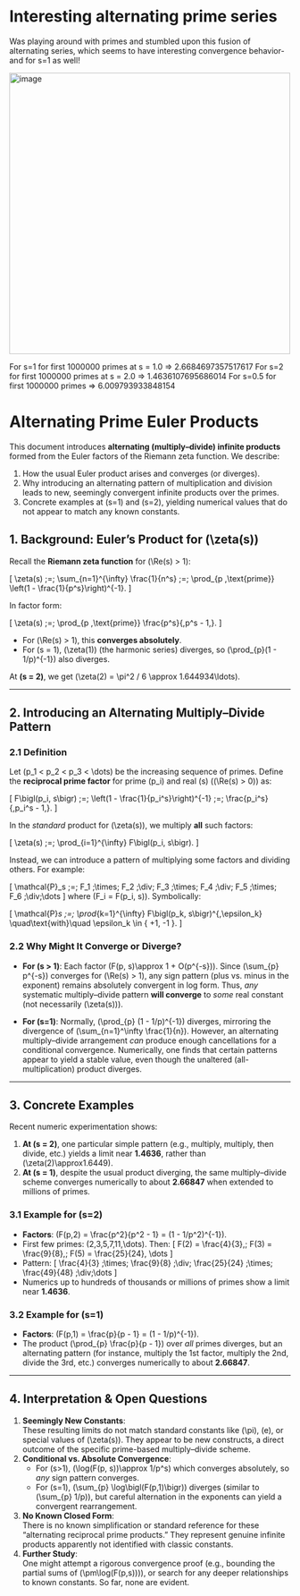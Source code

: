 # Interesting alternating prime series 

Was playing around with primes and stumbled upon this fusion of alternating series, which seems to have interesting convergence behavior- and for s=1 as well!

<img width="503" alt="image" src="https://github.com/user-attachments/assets/10df00a2-df02-465f-94ee-43082e48392a" />


For s=1 for first 1000000 primes at s = 1.0 => 2.6684697357517617
For s=2 for first 1000000 primes at s = 2.0 => 1.4636107695686014
For s=0.5 for first 1000000 primes => 6.009793933848154 
 
# Alternating Prime Euler Products

This document introduces **alternating (multiply–divide) infinite products** formed from the Euler factors of the Riemann zeta function. We describe:

1. How the usual Euler product arises and converges (or diverges).
2. Why introducing an alternating pattern of multiplication and division leads to new, seemingly convergent infinite products over the primes.
3. Concrete examples at \(s=1\) and \(s=2\), yielding numerical values that do not appear to match any known constants.


## 1. Background: Euler’s Product for \(\zeta(s)\)

Recall the **Riemann zeta function** for \(\Re(s) > 1\):

\[
\zeta(s) 
\;=\; 
\sum_{n=1}^{\infty} \frac{1}{n^s}
\;=\;
\prod_{p \,\text{prime}} \left(1 - \frac{1}{p^s}\right)^{-1}.
\]

In factor form:

\[
\zeta(s) 
\;=\;
\prod_{p \,\text{prime}}
\frac{p^s}{\,p^s - 1\,}.
\]

- For \(\Re(s) > 1\), this **converges absolutely**.  
- For \(s = 1\), \(\zeta(1)\) (the harmonic series) diverges, so \(\prod_{p}(1 - 1/p)^{-1}\) also diverges.

At **\(s = 2\)**, we get \(\zeta(2) = \pi^2 / 6 \approx 1.644934\ldots\).

---

## 2. Introducing an Alternating Multiply–Divide Pattern

### 2.1 Definition

Let \(p_1 < p_2 < p_3 < \dots\) be the increasing sequence of primes. Define the **reciprocal prime factor** for prime \(p_i\) and real \(s\) (\(\Re(s) > 0\)) as:

\[
F\bigl(p_i, s\bigr) 
\;=\;
\left(1 - \frac{1}{p_i^s}\right)^{-1} 
\;=\;
\frac{p_i^s}{\,p_i^s - 1\,}.
\]

In the *standard* product for \(\zeta(s)\), we multiply **all** such factors:

\[
\zeta(s) 
\;=\;
\prod_{i=1}^{\infty} F\bigl(p_i, s\bigr).
\]

Instead, we can introduce a pattern of multiplying some factors and dividing others. For example:

\[
\mathcal{P}_s
\;=\;
F_1 
\;\times\; 
F_2
\;\div\;
F_3
\;\times\;
F_4
\;\div\;
F_5
\;\times\;
F_6
\;\div\;\dots
\]
where \(F_i = F(p_i, s)\). Symbolically:

\[
\mathcal{P}_s 
\;=\;
\prod_{k=1}^{\infty}
F\bigl(p_k, s\bigr)^{\,\epsilon_k}
\quad\text{with}\quad
\epsilon_k \in \{ +1, -1 \}.
\]

### 2.2 Why Might It Converge or Diverge?

- **For \(s > 1\)**: Each factor \(F(p, s)\approx 1 + O(p^{-s})\). Since \(\sum_{p} p^{-s}\) converges for \(\Re(s) > 1\), any sign pattern (plus vs. minus in the exponent) remains absolutely convergent in log form. Thus, *any* systematic multiply–divide pattern **will converge** to *some* real constant (not necessarily \(\zeta(s)\)).

- **For \(s=1\)**: Normally, \(\prod_{p} (1 - 1/p)^{-1}\) diverges, mirroring the divergence of \(\sum_{n=1}^\infty \frac{1}{n}\). However, an alternating multiply–divide arrangement *can* produce enough cancellations for a conditional convergence. Numerically, one finds that certain patterns appear to yield a stable value, even though the unaltered (all-multiplication) product diverges.

---

## 3. Concrete Examples

Recent numeric experimentation shows:

1. **At \(s = 2\)**, one particular simple pattern (e.g., multiply, multiply, then divide, etc.) yields a limit near **1.4636**, rather than \(\zeta(2)\approx1.6449\).  
2. **At \(s = 1\)**, despite the usual product diverging, the same multiply–divide scheme converges numerically to about **2.66847** when extended to millions of primes.

### 3.1 Example for \(s=2\)

- **Factors**: \(F(p,2) = \frac{p^2}{p^2 - 1} = (1 - 1/p^2)^{-1}\).  
- First few primes: \(2,3,5,7,11,\dots\). Then:
  \[
  F(2) = \frac{4}{3},\; F(3) = \frac{9}{8},\; F(5) = \frac{25}{24}, \dots
  \]
- Pattern: 
  \[
  \frac{4}{3}
  \;\times\;
  \frac{9}{8}
  \;\div\;
  \frac{25}{24}
  \;\times\;
  \frac{49}{48}
  \;\div\;\dots
  \]
- Numerics up to hundreds of thousands or millions of primes show a limit near **1.4636**.

### 3.2 Example for \(s=1\)

- **Factors**: \(F(p,1) = \frac{p}{p - 1} = (1 - 1/p)^{-1}\).  
- The product \(\prod_{p} \frac{p}{p - 1}\) over *all* primes diverges, but an alternating pattern (for instance, multiply the 1st factor, multiply the 2nd, divide the 3rd, etc.) converges numerically to about **2.66847**.

---

## 4. Interpretation & Open Questions

1. **Seemingly New Constants**:  
   These resulting limits do not match standard constants like \(\pi\), \(e\), or special values of \(\zeta(s)\). They appear to be new constructs, a direct outcome of the specific prime-based multiply–divide scheme.
2. **Conditional vs. Absolute Convergence**:  
   - For \(s>1\), \(\log(F(p, s))\approx 1/p^s\) which converges absolutely, so *any* sign pattern converges.  
   - For \(s=1\), \(\sum_{p} \log\bigl(F(p,1)\bigr)\) diverges (similar to \(\sum_{p} 1/p\)), but careful alternation in the exponents can yield a convergent rearrangement.
3. **No Known Closed Form**:  
   There is no known simplification or standard reference for these “alternating reciprocal prime products.” They represent genuine infinite products apparently not identified with classic constants.
4. **Further Study**:  
   One might attempt a rigorous convergence proof (e.g., bounding the partial sums of \(\pm\log(F(p,s))\)), or search for any deeper relationships to known constants. So far, none are evident.

